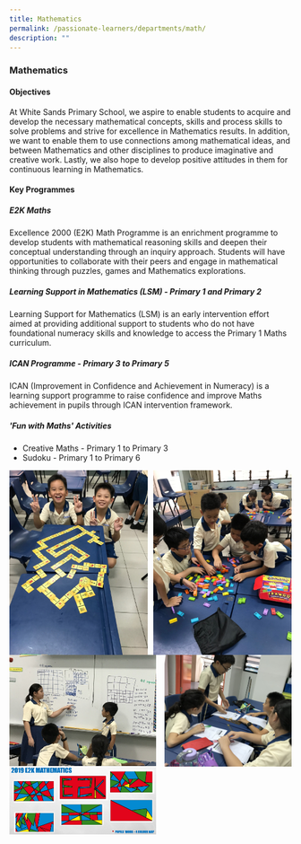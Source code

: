 ```yaml
---
title: Mathematics
permalink: /passionate-learners/departments/math/
description: ""
---
```

### **Mathematics**
#### Objectives
At White Sands Primary School, we aspire to enable students to acquire and develop the necessary mathematical concepts, skills and process skills to solve problems and strive for excellence in Mathematics results. In addition, we want to enable them to use connections among mathematical ideas, and between Mathematics and other disciplines to produce imaginative and creative work. Lastly, we also hope to develop positive attitudes in them for continuous learning in Mathematics.

#### Key Programmes
##### E2K Maths
Excellence 2000 (E2K) Math Programme is an enrichment programme to develop students with mathematical reasoning skills and deepen their conceptual understanding through an inquiry approach. Students will have opportunities to collaborate with their peers and engage in mathematical thinking through puzzles, games and Mathematics explorations.

##### Learning Support in Mathematics (LSM) - Primary 1 and Primary 2
Learning Support for Mathematics (LSM) is an early intervention effort aimed at providing additional support to students who do not have foundational numeracy skills and knowledge to access the Primary 1 Maths curriculum.

##### ICAN Programme - Primary 3 to Primary 5
ICAN (Improvement in Confidence and Achievement in Numeracy) is a learning support programme to raise confidence and improve Maths achievement in pupils through ICAN intervention framework.

##### 'Fun with Maths' Activities
*   Creative Maths - Primary 1 to Primary 3
*   Sudoku - Primary 1 to Primary 6

<img src="/images/math1.jpeg" style="width:49%" align=left>
<img src="/images/math2.jpg" style="width:49%" align=right>

<br clear="left">

<img src="/images/math3.jpg" style="width:52%" align=left>
<img src="/images/math4.jpg" style="width:45%" align=right>

<br clear="left">

<img src="/images/math5.jpg" style="width:52%" align=left>


